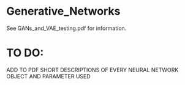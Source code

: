 # Generative_Networks

See GANs_and_VAE_testing.pdf for information.

# TO DO:

ADD TO PDF SHORT DESCRIPTIONS OF EVERY NEURAL NETWORK OBJECT AND PARAMETER USED

